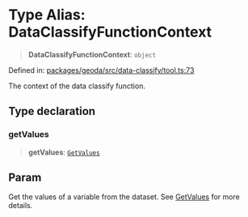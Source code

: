 # Type Alias: DataClassifyFunctionContext

> **DataClassifyFunctionContext**: `object`

Defined in: [packages/geoda/src/data-classify/tool.ts:73](https://github.com/GeoDaCenter/openassistant/blob/994a31d776db171047aa7cd650eb798b5317f644/packages/geoda/src/data-classify/tool.ts#L73)

The context of the data classify function.

## Type declaration

### getValues

> **getValues**: [`GetValues`](GetValues.md)

## Param

Get the values of a variable from the dataset. See [GetValues](GetValues.md) for more details.
